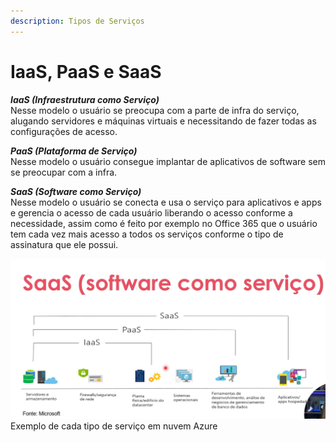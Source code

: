 ```yaml
---
description: Tipos de Serviços
---
```


# IaaS, PaaS e SaaS

_**IaaS (Infraestrutura como Serviço)**_
\
Nesse modelo o usuário se preocupa com a parte de infra do serviço, alugando servidores e máquinas virtuais e necessitando de fazer todas as configurações de acesso.



_**PaaS (Plataforma de Serviço)**_
\
Nesse modelo o usuário consegue implantar de aplicativos de software sem se preocupar com a infra.



_**SaaS (Software como Serviço)**_
\
Nesse modelo o usuário se conecta e usa o serviço para aplicativos e apps e gerencia o acesso de cada usuário liberando o acesso conforme a necessidade, assim como é feito por exemplo no Office 365 que o usuário tem cada vez mais acesso a todos os serviços conforme o tipo de assinatura que ele possui.

![](<.gitbook/assets/Print tipos de nuvem.png>)Exemplo de cada tipo de serviço em nuvem Azure
